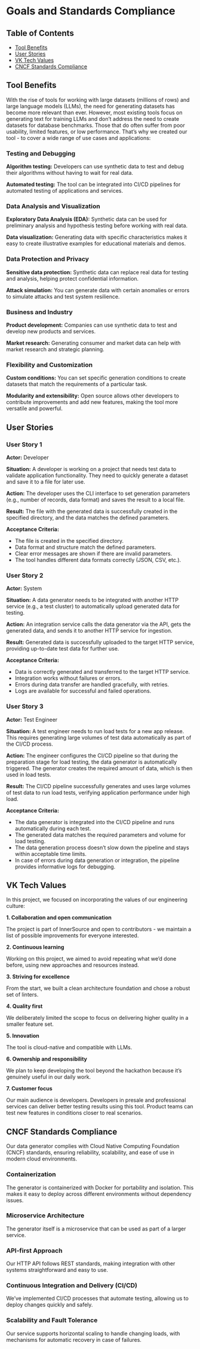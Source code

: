 # Goals and Standards Compliance

<div class="hide-in-mkdocs">

## Table of Contents

- [Tool Benefits](#tool-benefits)
- [User Stories](#user-stories)
- [VK Tech Values](#vk-tech-values)
- [CNCF Standards Compliance](#cncf-standards-compliance)

</div>

## Tool Benefits

With the rise of tools for working with large datasets (millions of rows) and large language models (LLMs),
the need for generating datasets has become more relevant than ever. However, most existing tools focus on generating
text for training LLMs and don’t address the need to create datasets for database benchmarks.
Those that do often suffer from poor usability, limited features, or low performance. That’s why we created our tool -
to cover a wide range of use cases and applications:

### Testing and Debugging

**Algorithm testing:**
Developers can use synthetic data to test and debug their algorithms without having to wait for real data.

**Automated testing:**
The tool can be integrated into CI/CD pipelines for automated testing of applications and services.

### Data Analysis and Visualization

**Exploratory Data Analysis (EDA):**
Synthetic data can be used for preliminary analysis and hypothesis testing before working with real data.

**Data visualization:**
Generating data with specific characteristics makes it easy to create illustrative examples for educational materials
and demos.

### Data Protection and Privacy

**Sensitive data protection:**
Synthetic data can replace real data for testing and analysis, helping protect confidential information.

**Attack simulation:**
You can generate data with certain anomalies or errors to simulate attacks and test system resilience.

### Business and Industry

**Product development:**
Companies can use synthetic data to test and develop new products and services.

**Market research:**
Generating consumer and market data can help with market research and strategic planning.

### Flexibility and Customization

**Custom conditions:**
You can set specific generation conditions to create datasets that match the requirements of a particular task.

**Modularity and extensibility:**
Open source allows other developers to contribute improvements and add new features, making the tool more versatile and
powerful.

## User Stories

### User Story 1

**Actor:** Developer

**Situation:**
A developer is working on a project that needs test data to validate application functionality.
They need to quickly generate a dataset and save it to a file for later use.

**Action:**
The developer uses the CLI interface to set generation parameters (e.g., number of records, data format) and saves the
result to a local file.

**Result:**
The file with the generated data is successfully created in the specified directory, and the data matches the defined
parameters.

**Acceptance Criteria:**

- The file is created in the specified directory.
- Data format and structure match the defined parameters.
- Clear error messages are shown if there are invalid parameters.
- The tool handles different data formats correctly (JSON, CSV, etc.).

### User Story 2

**Actor:** System

**Situation:**
A data generator needs to be integrated with another HTTP service (e.g., a test cluster) to automatically upload
generated data for testing.

**Action:**
An integration service calls the data generator via the API, gets the generated data, and sends it to another HTTP
service for ingestion.

**Result:**
Generated data is successfully uploaded to the target HTTP service, providing up-to-date test data for further use.

**Acceptance Criteria:**

- Data is correctly generated and transferred to the target HTTP service.
- Integration works without failures or errors.
- Errors during data transfer are handled gracefully, with retries.
- Logs are available for successful and failed operations.

### User Story 3

**Actor:** Test Engineer

**Situation:**
A test engineer needs to run load tests for a new app release.
This requires generating large volumes of test data automatically as part of the CI/CD process.

**Action:**
The engineer configures the CI/CD pipeline so that during the preparation stage for load testing, the data generator is
automatically triggered.
The generator creates the required amount of data, which is then used in load tests.

**Result:**
The CI/CD pipeline successfully generates and uses large volumes of test data to run load tests, verifying application
performance under high load.

**Acceptance Criteria:**

- The data generator is integrated into the CI/CD pipeline and runs automatically during each test.
- The generated data matches the required parameters and volume for load testing.
- The data generation process doesn’t slow down the pipeline and stays within acceptable time limits.
- In case of errors during data generation or integration, the pipeline provides informative logs for debugging.

## VK Tech Values

In this project, we focused on incorporating the values of our engineering culture:

**1. Collaboration and open communication**

The project is part of InnerSource and open to contributors - we maintain a list of possible improvements for everyone
interested.

**2. Continuous learning**

Working on this project, we aimed to avoid repeating what we’d done before, using new approaches and resources instead.

**3. Striving for excellence**

From the start, we built a clean architecture foundation and chose a robust set of linters.

**4. Quality first**

We deliberately limited the scope to focus on delivering higher quality in a smaller feature set.

**5. Innovation**

The tool is cloud-native and compatible with LLMs.

**6. Ownership and responsibility**

We plan to keep developing the tool beyond the hackathon because it’s genuinely useful in our daily work.

**7. Customer focus**

Our main audience is developers.
Developers in presale and professional services can deliver better testing results using this tool.
Product teams can test new features in conditions closer to real scenarios.

## CNCF Standards Compliance

Our data generator complies with Cloud Native Computing Foundation (CNCF) standards,
ensuring reliability, scalability, and ease of use in modern cloud environments.

### Containerization

The generator is containerized with Docker for portability and isolation.
This makes it easy to deploy across different environments without dependency issues.

### Microservice Architecture

The generator itself is a microservice that can be used as part of a larger service.

### API-first Approach

Our HTTP API follows REST standards, making integration with other systems straightforward and easy to use.

### Continuous Integration and Delivery (CI/CD)

We’ve implemented CI/CD processes that automate testing, allowing us to deploy changes quickly and safely.

### Scalability and Fault Tolerance

Our service supports horizontal scaling to handle changing loads,
with mechanisms for automatic recovery in case of failures.
